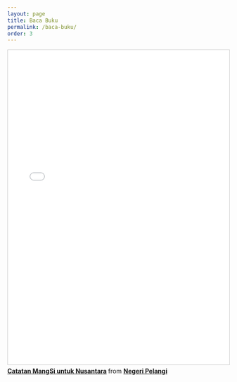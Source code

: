 ```yaml
---
layout: page
title: Baca Buku
permalink: /baca-buku/
order: 3
---
```


<iframe src="//www.slideshare.net/slideshow/embed_code/key/EwO1zlV8s2jReO" width="668" height="714" frameborder="0" marginwidth="0" marginheight="0" scrolling="no" style="border:1px solid #CCC; border-width:1px; margin-bottom:5px; max-width: 100%;" allowfullscreen> </iframe> <div style="margin-bottom:5px"> <strong> <a href="//www.slideshare.net/negeripelangi/catatan-mangsi-untuk-nusantara" title="Catatan MangSi untuk Nusantara" target="_blank">Catatan MangSi untuk Nusantara</a> </strong> from <strong><a href="//www.slideshare.net/negeripelangi" target="_blank">Negeri Pelangi</a></strong> </div>
